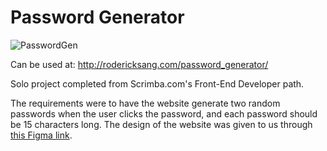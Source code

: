 # Password Generator

![PasswordGen](https://user-images.githubusercontent.com/17167082/172943930-c4363a32-486e-47c3-9c5c-5168a0a0cf09.png)

Can be used at: http://rodericksang.com/password_generator/

Solo project completed from Scrimba.com's Front-End Developer path.

The requirements were to have the website generate two random passwords when the user clicks the password, and each password should be 15 characters long.
The design of the website was given to us through [this Figma link](https://www.figma.com/file/NEj9JDycMjF3XKXq7swoc9/Random-Password-Generator-(New-version)?node-id=0%3A1).
